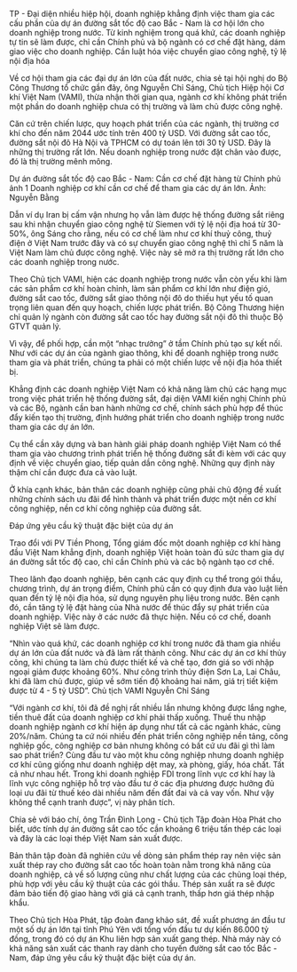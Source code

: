 TP - Đại diện nhiều hiệp hội, doanh nghiệp khẳng định việc tham gia các cấu phần của dự án đường sắt tốc độ cao Bắc - Nam là cơ hội lớn cho doanh nghiệp trong nước. Từ kinh nghiệm trong quá khứ, các doanh nghiệp tự tin sẽ làm được, chỉ cần Chính phủ và bộ ngành có cơ chế đặt hàng, dám giao việc cho doanh nghiệp.
Cần luật hóa việc chuyển giao công nghệ, tỷ lệ nội địa hóa

Về cơ hội tham gia các đại dự án lớn của đất nước, chia sẻ tại hội nghị do Bộ Công Thương tổ chức gần đây, ông Nguyễn Chỉ Sáng, Chủ tịch Hiệp hội Cơ khí Việt Nam (VAMI), thừa nhận thời gian qua, ngành cơ khí không phát triển một phần do doanh nghiệp chưa có thị trường và làm chủ được công nghệ.

Căn cứ trên chiến lược, quy hoạch phát triển của các ngành, thị trường cơ khí cho đến năm 2044 ước tính trên 400 tỷ USD. Với đường sắt cao tốc, đường sắt nội đô Hà Nội và TPHCM có dự toán lên tới 30 tỷ USD. Đây là những thị trường rất lớn. Nếu doanh nghiệp trong nước đặt chân vào được, đó là thị trường mênh mông.

Dự án đường sắt tốc độ cao Bắc - Nam: Cần cơ chế đặt hàng từ Chính phủ ảnh 1
Doanh nghiệp cơ khí cần cơ chế để tham gia các dự án lớn. Ảnh: Nguyễn Bằng

Dẫn ví dụ Iran bị cấm vận nhưng họ vẫn làm được hệ thống đường sắt riêng sau khi nhận chuyển giao công nghệ từ Siemen với tỷ lệ nội địa hoá từ 30-50%, ông Sáng cho rằng, nếu có cơ chế làm như cơ khí thuỷ công, thuỷ điện ở Việt Nam trước đây và có sự chuyển giao công nghệ thì chỉ 5 năm là Việt Nam làm chủ được công nghệ. Việc này sẽ mở ra thị trường rất lớn cho các doanh nghiệp trong nước.

Theo Chủ tịch VAMI, hiện các doanh nghiệp trong nước vẫn còn yếu khi làm các sản phẩm cơ khí hoàn chỉnh, làm sản phẩm cơ khí lớn như điện gió, đường sắt cao tốc, đường sắt giao thông nội đô do thiếu hụt yếu tố quan trọng liên quan đến quy hoạch, chiến lược phát triển. Bộ Công Thương hiện chỉ quản lý ngành còn đường sắt cao tốc hay đường sắt nội đô thì thuộc Bộ GTVT quản lý.

Vì vậy, để phối hợp, cần một “nhạc trưởng” ở tầm Chính phủ tạo sự kết nối. Như với các dự án của ngành giao thông, khi để doanh nghiệp trong nước tham gia và phát triển, chúng ta phải có một chiến lược về nội địa hóa thiết bị.

Khẳng định các doanh nghiệp Việt Nam có khả năng làm chủ các hạng mục trong việc phát triển hệ thống đường sắt, đại diện VAMI kiến nghị Chính phủ và các Bộ, ngành cần ban hành những cơ chế, chính sách phù hợp để thúc đẩy kiến tạo thị trường, định hướng phát triển cho doanh nghiệp trong nước tham gia các dự án lớn.

Cụ thể cần xây dựng và ban hành giải pháp doanh nghiệp Việt Nam có thể tham gia vào chương trình phát triển hệ thống đường sắt đi kèm với các quy định về việc chuyển giao, tiếp quản dần công nghệ. Những quy định này thậm chí cần được đưa cả vào luật.



Ở khía cạnh khác, bản thân các doanh nghiệp cũng phải chủ động đề xuất những chính sách ưu đãi để hình thành và phát triển được một nền cơ khí công nghiệp, nền cơ khí công nghiệp của đường sắt.

Đáp ứng yêu cầu kỹ thuật đặc biệt của dự án

Trao đổi với PV Tiền Phong, Tổng giám đốc một doanh nghiệp cơ khí hàng đầu Việt Nam khẳng định, doanh nghiệp Việt hoàn toàn đủ sức tham gia dự án đường sắt tốc độ cao, chỉ cần Chính phủ và các bộ ngành tạo cơ chế.

Theo lãnh đạo doanh nghiệp, bên cạnh các quy định cụ thể trong gói thầu, chương trình, dự án trọng điểm, Chính phủ cần có quy định đưa vào luật liên quan đến tỷ lệ nội địa hóa, sử dụng nguyên phụ liệu trong nước. Bên cạnh đó, cần tăng tỷ lệ đặt hàng của Nhà nước để thúc đẩy sự phát triển của doanh nghiệp. Việc này ở các nước đã thực hiện. Nếu có cơ chế, doanh nghiệp Việt sẽ làm được.

“Nhìn vào quá khứ, các doanh nghiệp cơ khí trong nước đã tham gia nhiều dự án lớn của đất nước và đã làm rất thành công. Như các dự án cơ khí thủy công, khi chúng ta làm chủ được thiết kế và chế tạo, đơn giá so với nhập ngoại giảm được khoảng 60%. Như công trình thủy điện Sơn La, Lai Châu, khi đã làm chủ được, giúp về sớm tiến độ khoảng hai năm, giá trị tiết kiệm được từ 4 - 5 tỷ USD”. Chủ tịch VAMI Nguyễn Chỉ Sáng

“Với ngành cơ khí, tôi đã đề nghị rất nhiều lần nhưng không được lắng nghe, tiền thuê đất của doanh nghiệp cơ khí phải thấp xuống. Thuế thu nhập doanh nghiệp ngành cơ khí hiện áp dụng như tất cả các ngành khác, cùng 20%/năm. Chúng ta cứ nói nhiều đến phát triển công nghiệp nền tảng, công nghiệp gốc, công nghiệp cơ bản nhưng không có bất cứ ưu đãi gì thì làm sao phát triển? Cùng đầu tư vào một khu công nghiệp nhưng doanh nghiệp cơ khí cũng giống như doanh nghiệp dệt may, xà phòng, giấy, hóa chất. Tất cả như nhau hết. Trong khi doanh nghiệp FDI trong lĩnh vực cơ khí hay là lĩnh vực công nghiệp hỗ trợ vào đầu tư ở các địa phương được hưởng đủ loại ưu đãi từ thuế kéo dài nhiều năm đến đất đai và cả vay vốn. Như vậy không thể cạnh tranh được”, vị này phân tích.

Chia sẻ với báo chí, ông Trần Đình Long - Chủ tịch Tập đoàn Hòa Phát cho biết, ước tính dự án đường sắt cao tốc cần khoảng 6 triệu tấn thép các loại và đây là các loại thép Việt Nam sản xuất được.

Bản thân tập đoàn đã nghiên cứu về dòng sản phẩm thép ray nên việc sản xuất thép ray cho đường sắt cao tốc hoàn toàn nằm trong khả năng của doanh nghiệp, cả về số lượng cũng như chất lượng của các chủng loại thép, phù hợp với yêu cầu kỹ thuật của các gói thầu. Thép sản xuất ra sẽ được đảm bảo tiến độ giao hàng với giá cả cạnh tranh, thấp hơn giá thép nhập khẩu.

Theo Chủ tịch Hòa Phát, tập đoàn đang khảo sát, đề xuất phương án đầu tư một số dự án lớn tại tỉnh Phú Yên với tổng vốn đầu tư dự kiến 86.000 tỷ đồng, trong đó có dự án Khu liên hợp sản xuất gang thép. Nhà máy này có khả năng sản xuất các thanh ray dành cho tuyến đường sắt cao tốc Bắc - Nam, đáp ứng yêu cầu kỹ thuật đặc biệt của dự án.